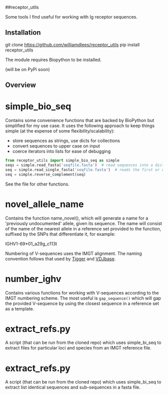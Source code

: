 ##receptor_utils

Some tools I find useful for working with Ig receptor sequences.

## Installation

git clone https://github.com/williamdlees/receptor_utils
pip install receptor_utils

The module requires Biopython to be installed.

(will be on PyPi soon)

## Overview

# simple_bio_seq 

Contains some convenience functions that are backed by BioPython but simplified for 
my use case. It uses the following approach to keep things simple
(at the expense of some flexibility/scalability):

- store sequences as strings, use dicts for collections
- convert sequences to upper case on input
- coerce iterators into lists for ease of debugging


```python
from receptor_utils import simple_bio_seq as simple
seqs = simple.read_fasta('seqfile.fasta')  # read sequences into a dict with names as keys
seq = simple.read_single_fasta('seqfile.fasta')  # reads the first or only sequence into a string
seq = simple.reverse_complement(seq)
```
See the file for other functions.

# novel_allele_name

Contains the function name_novel(), which will generate a name for a 'previously undocumented'
allele, given its sequence. The name will consist of the name of the nearest allele in a 
reference set provided to the function, suffixed by the SNPs that differentiate it,
for example:

IGHV1-69*01_a29g_c113t

Numbering of V-sequences uses the IMGT alignment. The naming convention follows that used by
[Tigger](https://tigger.readthedocs.io/en/stable/) and 
[VDJbase](https://vdjbase.org).

# number_ighv

Contains various functions for working with  V-sequences according to the IMGT numbering scheme.
The most useful is ```gap_sequence()``` which will gap the provided V-sequence by using the closest sequence in a reference
set as a template.

# extract_refs.py
A script (that  can be run from the cloned repo) which uses simple_bi_seq to extract 
files for particular loci and species from an IMGT reference file. 

# extract_refs.py
A script (that can be run from the cloned repo) which uses simple_bi_seq to extract 
list identical sequences and sub-sequences in a fasta file.














